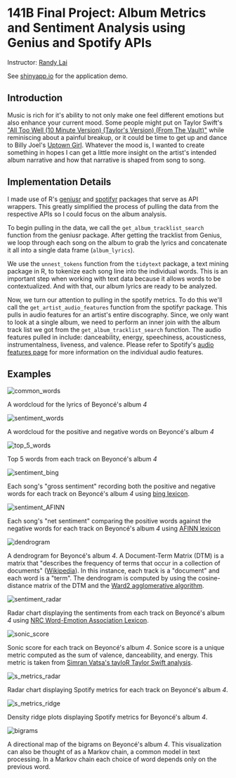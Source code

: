 # 141B Final Project: Album Metrics and Sentiment Analysis using Genius and Spotify APIs

Instructor: [Randy Lai](https://visit.randy.city/)

See [shinyapp.io](https://kiwilvio.shinyapps.io/Album_Analysis) for the application demo.

## Introduction

Music is rich for it's ability to not only make one feel different emotions but also enhance your current mood. Some people might put on Taylor Swift's ["All Too Well (10 Minute Version) (Taylor's Version) (From The Vault)"](https://www.youtube.com/watch?v=tollGa3S0o8) while reminiscing about a painful breakup, or it could be time to get up and dance to Billy Joel's [Uptown Girl](https://www.youtube.com/watch?v=hCuMWrfXG4E). Whatever the mood is, I wanted to create something in hopes I can get a little more insight on the artist's intended album narrative and how that narrative is shaped from song to song.

## Implementation Details

I made use of R's [geniusr](https://ewenme.github.io/geniusr/) and [spotifyr](https://www.rcharlie.com/spotifyr/) packages that serve as API wrappers. This greatly simplified the process of pulling the data from the respective APIs so I could focus on the album analysis.

To begin pulling in the data, we call the `get_album_tracklist_search` function from the geniusr package. After getting the tracklist from Genius, we loop through each song on the album to grab the lyrics and concatenate it all into a single data frame (`album_lyrics`).

We use the `unnest_tokens` function from the `tidytext` package, a text mining package in R, to tokenize each song line into the individual words. This is an important step when working with text data because it allows words to be contextualized. And with that, our album lyrics are ready to be analyzed.

Now, we turn our attention to pulling in the spotify metrics. To do this we'll call the `get_artist_audio_features` function from the spotifyr package. This pulls in audio features for an artist's entire discography. Since, we only want to look at a single album, we need to perform an inner join with the album track list we got from the `get_album_tracklist_search` function. The audio features pulled in include: danceability, energy, speechiness, acousticness, instrumentalness, liveness, and valence. Please refer to Spotify's [audio features page](https://developer.spotify.com/documentation/web-api/reference/#/operations/get-several-audio-features) for more information on the individual audio features.

## Examples

![common_words](examples/common_words.png)

A wordcloud for the lyrics of Beyoncé's album *4*

![sentiment_words](examples/sentiment_words.png)

A wordcloud for the positive and negative words on Beyoncé's album *4*

![top_5_words](examples/top_5_words.png)

Top 5 words from each track on Beyoncé's album *4*

![sentiment_bing](examples/sentiment_bing.png)

Each song's "gross sentiment" recording both the positive and negative words for each track on Beyoncé's album *4* using [bing lexicon](https://emilhvitfeldt.github.io/textdata/reference/lexicon_bing.html).

![sentiment_AFINN](examples/sentiment_AFINN.png)

Each song's "net sentiment" comparing the positive words against the negative words for each track on Beyoncé's album *4* using [AFINN lexicon](https://emilhvitfeldt.github.io/textdata/reference/lexicon_afinn.html)

![dendrogram](examples/dendrogram.png)

A dendrogram for Beyoncé's album *4*. A Document-Term Matrix (DTM) is a matrix that "describes the frequency of terms that occur in a collection of documents" ([Wikipedia](https://en.wikipedia.org/wiki/Document-term_matrix#:~:text=A%20document%2Dterm%20matrix%20is,and%20columns%20correspond%20to%20terms.)). In this instance, each track is a "document" and each word is a "term". The dendrogram is computed by using the cosine-distance matrix of the DTM and the [Ward2 agglomerative algorithm](https://arxiv.org/pdf/1111.6285.pdf).

![sentiment_radar](examples/sentiment_radar.png)

Radar chart displaying the sentiments from each track on Beyoncé's album *4* using [NRC Word-Emotion Association Lexicon](https://saifmohammad.com/WebPages/NRC-Emotion-Lexicon.htm).

![sonic_score](examples/sonic_score.png)

Sonic score for each track on Beyoncé's album *4*. Sonice score is a unique metric computed as the sum of valence, danceability, and energy. This metric is taken from [Simran Vatsa's tayloR Taylor Swift analysis](https://medium.com/@simranvatsa5/taylor-f656e2a09cc3).

![s_metrics_radar](examples/s_metrics_radar.png)

Radar chart displaying Spotify metrics for each track on Beyoncé's album *4*.

![s_metrics_ridge](examples/s_metrics_ridge.png)

Density ridge plots displaying Spotify metrics for Beyoncé's album *4*.

![bigrams](examples/bigrams.png)

A directional map of the bigrams on Beyoncé's album *4*. This visualization can also be thought of as a Markov chain, a common model in text processing. In a Markov chain each choice of word depends only on the previous word.
